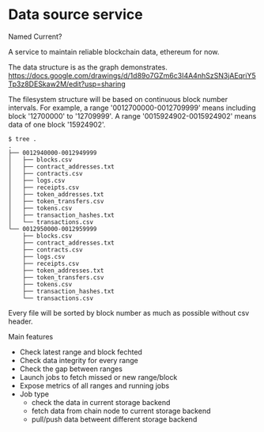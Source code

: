# Data source service

Named Current?

A service to maintain reliable blockchain data, ethereum for now.

The data structure is as the graph demonstrates. https://docs.google.com/drawings/d/1d89o7GZm6c3I4A4nhSzSN3jAEqriY5Tp3z8DESkaw2M/edit?usp=sharing

The filesystem structure will be based on continuous block number intervals. For example, a range '0012700000-0012709999' means including block '12700000' to '12709999'. A range '0015924902-0015924902' means data of one block '15924902'.

```shell
$ tree .
.
├── 0012940000-0012949999
│   ├── blocks.csv
│   ├── contract_addresses.txt
│   ├── contracts.csv
│   ├── logs.csv
│   ├── receipts.csv
│   ├── token_addresses.txt
│   ├── token_transfers.csv
│   ├── tokens.csv
│   ├── transaction_hashes.txt
│   └── transactions.csv
└── 0012950000-0012959999
    ├── blocks.csv
    ├── contract_addresses.txt
    ├── contracts.csv
    ├── logs.csv
    ├── receipts.csv
    ├── token_addresses.txt
    ├── token_transfers.csv
    ├── tokens.csv
    ├── transaction_hashes.txt
    └── transactions.csv
```

Every file will be sorted by block number as much as possible without csv header.

Main features
- Check latest range and block fechted
- Check data integrity for every range
- Check the gap between ranges
- Launch jobs to fetch missed or new range/block
- Expose metrics of all ranges and running jobs
- Job type
    - check the data in current storage backend
    - fetch data from chain node to current storage backend
    - pull/push data betweent different storage backend
